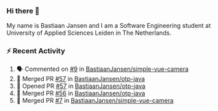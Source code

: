 ### Hi there 👋

My name is Bastiaan Jansen and I am a Software Engineering student at University of Applied Sciences Leiden in The Netherlands. 

### ⚡ Recent Activity
<!--START_SECTION:activity-->
1. 🗣 Commented on [#9](https://github.com/BastiaanJansen/simple-vue-camera/issues/9) in [BastiaanJansen/simple-vue-camera](https://github.com/BastiaanJansen/simple-vue-camera)
2. 🎉 Merged PR [#57](https://github.com/BastiaanJansen/otp-java/pull/57) in [BastiaanJansen/otp-java](https://github.com/BastiaanJansen/otp-java)
3. 💪 Opened PR [#57](https://github.com/BastiaanJansen/otp-java/pull/57) in [BastiaanJansen/otp-java](https://github.com/BastiaanJansen/otp-java)
4. 🎉 Merged PR [#56](https://github.com/BastiaanJansen/otp-java/pull/56) in [BastiaanJansen/otp-java](https://github.com/BastiaanJansen/otp-java)
5. 🎉 Merged PR [#7](https://github.com/BastiaanJansen/simple-vue-camera/pull/7) in [BastiaanJansen/simple-vue-camera](https://github.com/BastiaanJansen/simple-vue-camera)
<!--END_SECTION:activity-->

<!--
**BastiaanJansen/BastiaanJansen** is a ✨ _special_ ✨ repository because its `README.md` (this file) appears on your GitHub profile.

Here are some ideas to get you started:

- 🔭 I’m currently working on ...
- 🌱 I’m currently learning ...
- 👯 I’m looking to collaborate on ...
- 🤔 I’m looking for help with ...
- 💬 Ask me about ...
- 📫 How to reach me: ...
- 😄 Pronouns: ...
- ⚡ Fun fact: ...
-->
